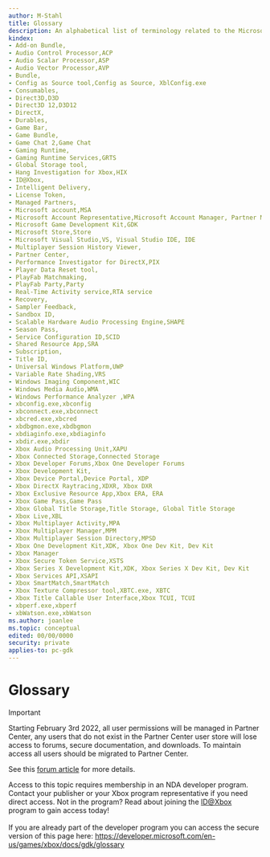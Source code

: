 ```yaml
---
author: M-Stahl
title: Glossary
description: An alphabetical list of terminology related to the Microsoft Game Development Kit (GDK).
kindex:
- Add-on Bundle,
- Audio Control Processor,ACP
- Audio Scalar Processor,ASP
- Audio Vector Processor,AVP
- Bundle,
- Config as Source tool,Config as Source, XblConfig.exe
- Consumables,
- Direct3D,D3D
- Direct3D 12,D3D12
- DirectX,
- Durables,
- Game Bar,
- Game Bundle,
- Game Chat 2,Game Chat
- Gaming Runtime,
- Gaming Runtime Services,GRTS
- Global Storage tool,
- Hang Investigation for Xbox,HIX
- ID@Xbox,
- Intelligent Delivery,
- License Token,
- Managed Partners,
- Microsoft account,MSA
- Microsoft Account Representative,Microsoft Account Manager, Partner Manager, Developer Partner Manager, Development Account Manager, DAM, DPM
- Microsoft Game Development Kit,GDK
- Microsoft Store,Store
- Microsoft Visual Studio,VS, Visual Studio IDE, IDE
- Multiplayer Session History Viewer,
- Partner Center,
- Performance Investigator for DirectX,PIX
- Player Data Reset tool,
- PlayFab Matchmaking,
- PlayFab Party,Party
- Real-Time Activity service,RTA service
- Recovery,
- Sampler Feedback,
- Sandbox ID,
- Scalable Hardware Audio Processing Engine,SHAPE
- Season Pass,
- Service Configuration ID,SCID
- Shared Resource App,SRA
- Subscription,
- Title ID,
- Universal Windows Platform,UWP
- Variable Rate Shading,VRS
- Windows Imaging Component,WIC
- Windows Media Audio,WMA
- Windows Performance Analyzer ,WPA
- xbconfig.exe,xbconfig
- xbconnect.exe,xbconnect
- xbcred.exe,xbcred
- xbdbgmon.exe,xbdbgmon
- xbdiaginfo.exe,xbdiaginfo
- xbdir.exe,xbdir
- Xbox Audio Processing Unit,XAPU
- Xbox Connected Storage,Connected Storage
- Xbox Developer Forums,Xbox One Developer Forums
- Xbox Development Kit,
- Xbox Device Portal,Device Portal, XDP
- Xbox DirectX Raytracing,XDXR, Xbox DXR
- Xbox Exclusive Resource App,Xbox ERA, ERA
- Xbox Game Pass,Game Pass
- Xbox Global Title Storage,Title Storage, Global Title Storage
- Xbox Live,XBL
- Xbox Multiplayer Activity,MPA
- Xbox Multiplayer Manager,MPM
- Xbox Multiplayer Session Directory,MPSD
- Xbox One Development Kit,XDK, Xbox One Dev Kit, Dev Kit
- Xbox Manager
- Xbox Secure Token Service,XSTS
- Xbox Series X Development Kit,XDK, Xbox Series X Dev Kit, Dev Kit
- Xbox Services API,XSAPI
- Xbox SmartMatch,SmartMatch
- Xbox Texture Compressor tool,XBTC.exe, XBTC
- Xbox Title Callable User Interface,Xbox TCUI, TCUI
- xbperf.exe,xbperf
- xbWatson.exe,xbWatson
ms.author: joanlee
ms.topic: conceptual
edited: 00/00/0000
security: private
applies-to: pc-gdk
---
```


# Glossary
> [!IMPORTANT]
> Starting February 3rd 2022, all user permissions will be managed in Partner Center, any users that do not exist in the Partner Center user store will lose access to forums, secure documentation, and downloads. To maintain access all users should be migrated to Partner Center. <p></p>See this <a href="https://forums.xboxlive.com/articles/132187/breaking-change-user-access-for-forums-secure-docu.html">forum article</a> for more details.  

 Access to this topic requires membership in an NDA developer program. Contact your publisher or your Xbox program representative if you need direct access. Not in the program? Read about joining the <a href="https://www.xbox.com/Developers/id">ID@Xbox</a> program to gain access today!  <br/><br/>If you are already part of the developer program you can access the secure version of this page here: <a target="_blank" href="https://developer.microsoft.com/en-us/games/xbox/docs/gdk/glossary">https://developer.microsoft.com/en-us/games/xbox/docs/gdk/glossary</a>